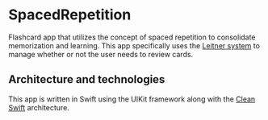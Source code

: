 # SpacedRepetition
Flashcard app that utilizes the concept of spaced repetition to consolidate memorization and learning. This app specifically uses the [Leitner system](https://en.wikipedia.org/wiki/Leitner_system) to manage whether or not the user needs to review cards.

## Architecture and technologies
This app is written in Swift using the UIKit framework along with the [Clean Swift](https://clean-swift.com/) architecture. 
